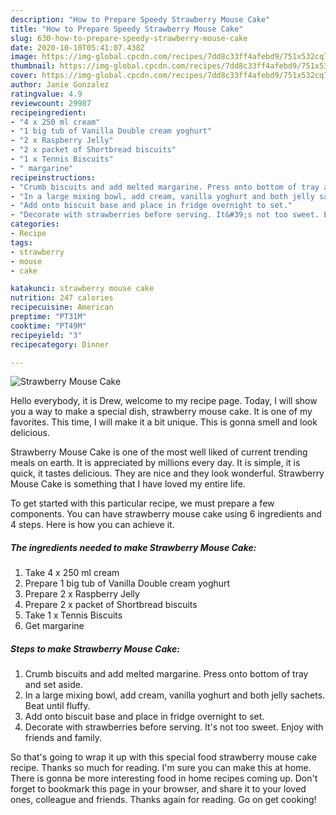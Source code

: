 ```yaml
---
description: "How to Prepare Speedy Strawberry Mouse Cake"
title: "How to Prepare Speedy Strawberry Mouse Cake"
slug: 630-how-to-prepare-speedy-strawberry-mouse-cake
date: 2020-10-10T05:41:07.438Z
image: https://img-global.cpcdn.com/recipes/7dd8c33ff4afebd9/751x532cq70/strawberry-mouse-cake-recipe-main-photo.jpg
thumbnail: https://img-global.cpcdn.com/recipes/7dd8c33ff4afebd9/751x532cq70/strawberry-mouse-cake-recipe-main-photo.jpg
cover: https://img-global.cpcdn.com/recipes/7dd8c33ff4afebd9/751x532cq70/strawberry-mouse-cake-recipe-main-photo.jpg
author: Janie Gonzalez
ratingvalue: 4.9
reviewcount: 29987
recipeingredient:
- "4 x 250 ml cream"
- "1 big tub of Vanilla Double cream yoghurt"
- "2 x Raspberry Jelly"
- "2 x packet of Shortbread biscuits"
- "1 x Tennis Biscuits"
- " margarine"
recipeinstructions:
- "Crumb biscuits and add melted margarine. Press onto bottom of tray and set aside."
- "In a large mixing bowl, add cream, vanilla yoghurt and both jelly sachets. Beat until fluffy."
- "Add onto biscuit base and place in fridge overnight to set."
- "Decorate with strawberries before serving. It&#39;s not too sweet. Enjoy with friends and family."
categories:
- Recipe
tags:
- strawberry
- mouse
- cake

katakunci: strawberry mouse cake 
nutrition: 247 calories
recipecuisine: American
preptime: "PT31M"
cooktime: "PT49M"
recipeyield: "3"
recipecategory: Dinner

---
```



![Strawberry Mouse Cake](https://img-global.cpcdn.com/recipes/7dd8c33ff4afebd9/751x532cq70/strawberry-mouse-cake-recipe-main-photo.jpg)

Hello everybody, it is Drew, welcome to my recipe page. Today, I will show you a way to make a special dish, strawberry mouse cake. It is one of my favorites. This time, I will make it a bit unique. This is gonna smell and look delicious.

Strawberry Mouse Cake is one of the most well liked of current trending meals on earth. It is appreciated by millions every day. It is simple, it is quick, it tastes delicious. They are nice and they look wonderful. Strawberry Mouse Cake is something that I have loved my entire life.




To get started with this particular recipe, we must prepare a few components. You can have strawberry mouse cake using 6 ingredients and 4 steps. Here is how you can achieve it.

<!--inarticleads1-->

##### The ingredients needed to make Strawberry Mouse Cake:

1. Take 4 x 250 ml cream
1. Prepare 1 big tub of Vanilla Double cream yoghurt
1. Prepare 2 x Raspberry Jelly
1. Prepare 2 x packet of Shortbread biscuits
1. Take 1 x Tennis Biscuits
1. Get  margarine




<!--inarticleads2-->

##### Steps to make Strawberry Mouse Cake:

1. Crumb biscuits and add melted margarine. Press onto bottom of tray and set aside.
1. In a large mixing bowl, add cream, vanilla yoghurt and both jelly sachets. Beat until fluffy.
1. Add onto biscuit base and place in fridge overnight to set.
1. Decorate with strawberries before serving. It&#39;s not too sweet. Enjoy with friends and family.




So that's going to wrap it up with this special food strawberry mouse cake recipe. Thanks so much for reading. I'm sure you can make this at home. There is gonna be more interesting food in home recipes coming up. Don't forget to bookmark this page in your browser, and share it to your loved ones, colleague and friends. Thanks again for reading. Go on get cooking!
